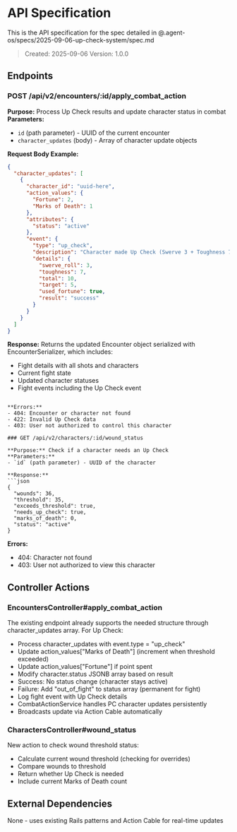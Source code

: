 # API Specification

This is the API specification for the spec detailed in @.agent-os/specs/2025-09-06-up-check-system/spec.md

> Created: 2025-09-06
> Version: 1.0.0

## Endpoints

### POST /api/v2/encounters/:id/apply_combat_action

**Purpose:** Process Up Check results and update character status in combat
**Parameters:** 
- `id` (path parameter) - UUID of the current encounter
- `character_updates` (body) - Array of character update objects

**Request Body Example:**
```json
{
  "character_updates": [
    {
      "character_id": "uuid-here",
      "action_values": {
        "Fortune": 2,
        "Marks of Death": 1
      },
      "attributes": {
        "status": "active"
      },
      "event": {
        "type": "up_check",
        "description": "Character made Up Check (Swerve 3 + Toughness 7 = 10, Success)",
        "details": {
          "swerve_roll": 3,
          "toughness": 7,
          "total": 10,
          "target": 5,
          "used_fortune": true,
          "result": "success"
        }
      }
    }
  ]
}
```

**Response:** 
Returns the updated Encounter object serialized with EncounterSerializer, which includes:
- Fight details with all shots and characters
- Current fight state
- Updated character statuses
- Fight events including the Up Check event
```

**Errors:** 
- 404: Encounter or character not found
- 422: Invalid Up Check data
- 403: User not authorized to control this character

### GET /api/v2/characters/:id/wound_status

**Purpose:** Check if a character needs an Up Check
**Parameters:**
- `id` (path parameter) - UUID of the character

**Response:**
```json
{
  "wounds": 36,
  "threshold": 35,
  "exceeds_threshold": true,
  "needs_up_check": true,
  "marks_of_death": 0,
  "status": "active"
}
```

**Errors:**
- 404: Character not found
- 403: User not authorized to view this character

## Controller Actions

### EncountersController#apply_combat_action

The existing endpoint already supports the needed structure through character_updates array. For Up Check:
- Process character_updates with event.type = "up_check"
- Update action_values["Marks of Death"] (increment when threshold exceeded)
- Update action_values["Fortune"] if point spent
- Modify character.status JSONB array based on result
- Success: No status change (character stays active)
- Failure: Add "out_of_fight" to status array (permanent for fight)
- Log fight event with Up Check details
- CombatActionService handles PC character updates persistently
- Broadcasts update via Action Cable automatically

### CharactersController#wound_status

New action to check wound threshold status:
- Calculate current wound threshold (checking for overrides)
- Compare wounds to threshold
- Return whether Up Check is needed
- Include current Marks of Death count

## External Dependencies

None - uses existing Rails patterns and Action Cable for real-time updates